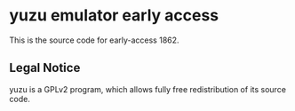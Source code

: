 yuzu emulator early access
=============

This is the source code for early-access 1862.

## Legal Notice

yuzu is a GPLv2 program, which allows fully free redistribution of its source code.